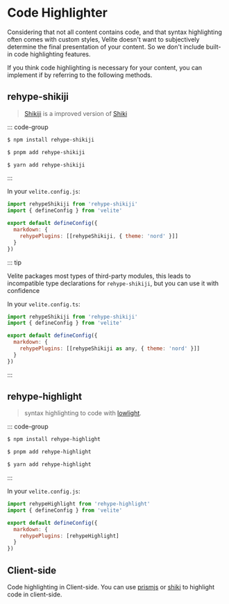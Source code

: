 # Code Highlighter

Considering that not all content contains code, and that syntax highlighting often comes with custom styles, Velite doesn't want to subjectively determine the final presentation of your content. So we don't include built-in code highlighting features.

If you think code highlighting is necessary for your content, you can implement if by referring to the following methods.

## rehype-shikiji

> [Shikiji](https://github.com/antfu/shikiji) is a improved version of [Shiki](https://shiki.matsu.io)

::: code-group

```sh [npm]
$ npm install rehype-shikiji
```

```sh [pnpm]
$ pnpm add rehype-shikiji
```

```sh [yarn]
$ yarn add rehype-shikiji
```

:::

In your `velite.config.js`:

```js
import rehypeShikiji from 'rehype-shikiji'
import { defineConfig } from 'velite'

export default defineConfig({
  markdown: {
    rehypePlugins: [[rehypeShikiji, { theme: 'nord' }]]
  }
})
```

::: tip

Velite packages most types of third-party modules, this leads to incompatible type declarations for `rehype-shikiji`, but you can use it with confidence

In your `velite.config.ts`:

```js
import rehypeShikiji from 'rehype-shikiji'
import { defineConfig } from 'velite'

export default defineConfig({
  markdown: {
    rehypePlugins: [[rehypeShikiji as any, { theme: 'nord' }]]
  }
})
```

:::

## rehype-highlight

> syntax highlighting to code with [lowlight](https://github.com/wooorm/lowlight).

::: code-group

```sh [npm]
$ npm install rehype-highlight
```

```sh [pnpm]
$ pnpm add rehype-highlight
```

```sh [yarn]
$ yarn add rehype-highlight
```

:::

In your `velite.config.js`:

```js
import rehypeHighlight from 'rehype-highlight'
import { defineConfig } from 'velite'

export default defineConfig({
  markdown: {
    rehypePlugins: [rehypeHighlight]
  }
})
```

## Client-side

Code highlighting in Client-side. You can use [prismjs](https://prismjs.com) or [shiki](https://shiki.matsu.io) to highlight code in client-side.
